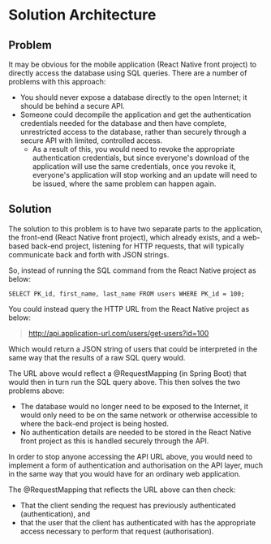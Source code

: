# Solution Architecture

## Problem

It may be obvious for the mobile application (React Native front project) to directly access the database using SQL queries. There are a number of problems with this approach:

- You should never expose a database directly to the open Internet; it should be behind a secure API.
- Someone could decompile the application and get the authentication credentials needed for the database and then have complete, unrestricted access to the database, rather than securely through a secure API with limited, controlled access.
	- As a result of this, you would need to revoke the appropriate authentication credentials, but since everyone's download of the application will use the same credentials, once you revoke it, everyone's application will stop working and an update will need to be issued, where the same problem can happen again.

## Solution

The solution to this problem is to have two separate parts to the application, the front-end (React Native front project), which already exists, and a web-based back-end project, listening for HTTP requests, that will typically communicate back and forth with JSON strings.

So, instead of running the SQL command from the React Native project as below:

    SELECT PK_id, first_name, last_name FROM users WHERE PK_id = 100;

You could instead query the HTTP URL from the React Native project as below:

 > http://api.application-url.com/users/get-users?id=100

Which would return a JSON string of users that could be interpreted in the same way that the results of a raw SQL query would.

The URL above would reflect a @RequestMapping (in Spring Boot) that would then in turn run the SQL query above. This then solves the two problems above:

- The database would no longer need to be exposed to the Internet, it would only need to be on the same network or otherwise accessible to where the back-end project is being hosted.
- No authentication details are needed to be stored in the React Native front project as this is handled securely through the API.

In order to stop anyone accessing the API URL above, you would need to implement a form of authentication and authorisation on the API layer, much in the same way that you would have for an ordinary web application.

The @RequestMapping that reflects the URL above can then check:

- That the client sending the request has previously authenticated (authentication), and
- that the user that the client has authenticated with has the appropriate access necessary to perform that request (authorisation).